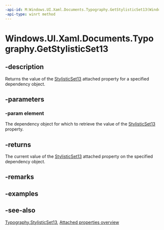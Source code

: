 ```yaml
---
-api-id: M:Windows.UI.Xaml.Documents.Typography.GetStylisticSet13(Windows.UI.Xaml.DependencyObject)
-api-type: winrt method
---
```


<!-- Method syntax
public bool GetStylisticSet13(Windows.UI.Xaml.DependencyObject element)
-->

# Windows.UI.Xaml.Documents.Typography.GetStylisticSet13

## -description
Returns the value of the [StylisticSet13](typography_stylisticset13.md) attached property for a specified dependency object.



## -parameters
### -param element
The dependency object for which to retrieve the value of the [StylisticSet13](typography_stylisticset13.md) property.

## -returns
The current value of the [StylisticSet13](typography_stylisticset13.md) attached property on the specified dependency object.

## -remarks

## -examples

## -see-also

[Typography.StylisticSet13](typography_stylisticset13.md), [Attached properties overview](/windows/uwp/xaml-platform/attached-properties-overview)
